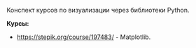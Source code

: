 Конспект курсов по визуализации через библиотеки Python.

**Курсы:**
* https://stepik.org/course/197483/ - Matplotlib.
